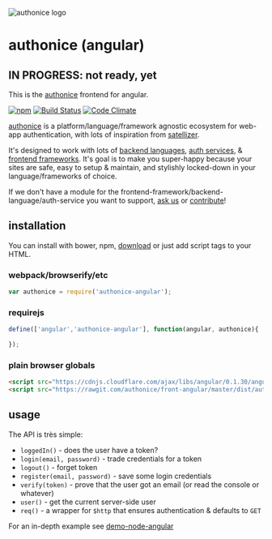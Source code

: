 ![authonice logo][logo]

# authonice (angular)

## IN PROGRESS: not ready, yet

This is the [authonice](http://authonice.github.io) frontend for angular.

[![npm](https://nodei.co/npm/authonice-angular.png)](https://www.npmjs.com/package/authonice-angular)
[![Build Status](https://travis-ci.org/authonice/front-angular.svg?branch=master)](https://travis-ci.org/authonice/front-angular)
[![Code Climate](https://codeclimate.com/github/authonice/front-angular/badges/gpa.svg)](https://codeclimate.com/github/authonice/front-angular)

[authonice](http://authonice.github.io) is a platform/language/framework agnostic ecosystem for web-app authentication, with lots of inspiration from [satellizer](https://github.com/sahat/satellizer).

It's designed to work with lots of [backend languages](http://authonice.github.io/backends), [auth services](http://authonice.github.io/services), & [frontend frameworks](http://authonice.github.io/frontends). It's goal is to make you super-happy because your sites are safe, easy to setup & maintain, and stylishly locked-down in your language/frameworks of choice.

If we don't have a module for the frontend-framework/backend-language/auth-service you want to support, [ask us](https://github.com/authonice/authonice.github.io/issues/new?title=Request:%20&labels=request) or [contribute](http://authonice.github.io/contribute)!


## installation

You can install with bower, npm, [download](https://github.com/authonice/front-angular/archive/master.zip) or just add script tags to your HTML.


### webpack/browserify/etc

```js
var authonice = require('authonice-angular');
```

### requirejs

```js
define(['angular','authonice-angular'], function(angular, authonice){
  
});
```

### plain browser globals
```html
<script src="https://cdnjs.cloudflare.com/ajax/libs/angular/0.1.30/angular.min.js"></script>
<script src="https://rawgit.com/authonice/front-angular/master/dist/authonice-angular.min.js"></script>
```

## usage


The API is très simple:

- `loggedIn()` - does the user have a token?
- `login(email, password)` - trade credentials for a token
- `logout()` - forget token
- `register(email, password)` - save some login credentials
- `verify(token)` - prove that the user got an email (or read the console or whatever)
- `user()` - get the current server-side user
- `req()` - a wrapper for `$http` that ensures authentication & defaults to `GET`

For an in-depth example see [demo-node-angular](https://github.com/authonice/demo-node-angular)

[logo]: http://authonice.github.io/logo.png